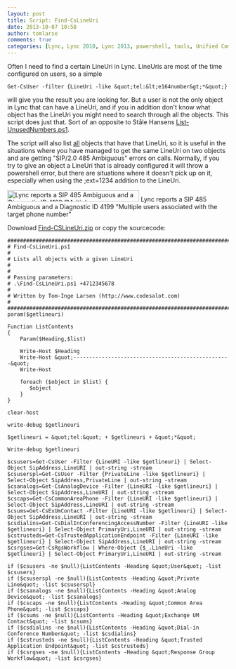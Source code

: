 ```yaml
---
layout: post
title: Script: Find-CsLineUri
date: 2013-10-07 10:58
author: tomlarse
comments: true
categories: [Lync, Lync 2010, Lync 2013, powershell, tools, Unified Communications]
---
```

Often I need to find a certain LineUri in Lync. LineUris are most of the time configured on users, so a simple

```
Get-CsUser -filter {LineUri -like &quot;tel:&lt;e164number&gt;*&quot;}
```


will give you the result you are looking for. But a user is not the only object in Lync that can have a LineUri, and if you in addition don't know what object has the LineUri you might need to search through all the objects. This script does just that. Sort of an opposite to Ståle Hansens <a href="http://msunified.net/lyncdownloads/script-list-unusednumbers-ps1/" title="list-unusednumbers" target="_blank">List-UnusedNumbers.ps1</a>.

The script will also list <span style="text-decoration:underline;">all</span> objects that have that LineUri, so it is useful in the situations where you have managed to get the same LineUri on two objects and are getting "SIP/2.0 485 Ambiguous" errors on calls. Normally, if you try to give an object a LineUri that is already configured it will throw a powershell error, but there are situations where it doesn't pick up on it, especially when using the ;ext=1234 addition to the LineUri.

<a href="http://codesalot.files.wordpress.com/2013/10/485.png"><img class="size-medium wp-image-536" alt="Lync reports a SIP 485 Ambiguous and a Diagnostic ID 4199 &quot;Multiple users associated with the target phone number&quot;" src="http://codesalot.files.wordpress.com/2013/10/485.png?w=300" width="300" height="26" /></a> Lync reports a SIP 485 Ambiguous and a Diagnostic ID 4199 "Multiple users associated with the target phone number"

Download <a href="http://codesalot.files.wordpress.com/2013/10/find-cslineuri.zip" title="Find-CsLineUri.zip" target="_blank">Find-CSLineUri.zip</a> or copy the sourcecode:

```
####################################################################################################
# Find-CsLineUri.ps1
#
# Lists all objects with a given LineUri
#
#
# Passing parameters:
# .\Find-CsLineUri.ps1 +4712345678
#
# Written by Tom-Inge Larsen (http://www.codesalot.com)
#
####################################################################################################
param($getlineuri)

Function ListContents
{
    Param($Heading,$list)

    Write-Host $Heading
    Write-Host &quot;--------------------------------------------------&quot;
    Write-Host

    foreach ($object in $list) {
       $object
    }
}

clear-host

write-debug $getlineuri

$getlineuri = &quot;tel:&quot; + $getlineuri + &quot;*&quot;

Write-debug $getlineuri

$csusers=Get-CsUser -Filter {LineURI -like $getlineuri} | Select-Object SipAddress,LineURI | out-string -stream
$csuserspl=Get-CsUser -Filter {PrivateLine -like $getlineuri} | Select-Object SipAddress,PrivateLine | out-string -stream
$csanalogs=Get-CsAnalogDevice -Filter {LineURI -like $getlineuri} | Select-Object SipAddress,LineURI | out-string -stream
$cscaps=Get-CsCommonAreaPhone -Filter {LineURI -like $getlineuri} | Select-Object SipAddress,LineURI | out-string -stream
$csums=Get-CsExUmContact -Filter {LineURI -like $getlineuri} | Select-Object SipAddress,LineURI | out-string -stream
$csdialins=Get-CsDialInConferencingAccessNumber -Filter {LineURI -like $getlineuri} | Select-Object PrimaryUri,LineURI | out-string -stream
$cstrusteds=Get-CsTrustedApplicationEndpoint -Filter {LineURI -like $getlineuri} | Select-Object SipAddress,LineURI | out-string -stream
$csrgses=Get-CsRgsWorkflow | Where-Object {$_.LineUri -like $getlineuri} | Select-Object PrimaryUri,LineURI | out-string -stream

if ($csusers -ne $null){ListContents -Heading &quot;User&quot; -list $csusers}
if ($csuserspl -ne $null){ListContents -Heading &quot;Private Line&quot; -list $csuserspl}
if ($csanalogs -ne $null){ListContents -Heading &quot;Analog Device&quot; -list $csanalogs}
if ($cscaps -ne $null){ListContents -Heading &quot;Common Area Phone&quot; -list $cscaps}
if ($csums -ne $null){ListContents -Heading &quot;Exchange UM Contact&quot; -list $csums}
if ($csdialins -ne $null){ListContents -Heading &quot;Dial-in Conference Number&quot; -list $csdialins}
if ($cstrusteds -ne $null){ListContents -Heading &quot;Trusted Application Endpoint&quot; -list $cstrusteds}
if ($csrgses -ne $null){ListContents -Heading &quot;Response Group Workflow&quot; -list $csrgses}
```
